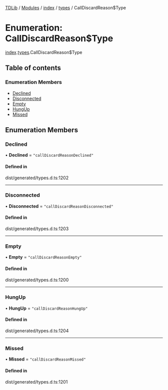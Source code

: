 [TDLib](../README.md) / [Modules](../modules.md) / [index](../modules/index.md) / [types](../modules/index.types.md) / CallDiscardReason$Type

# Enumeration: CallDiscardReason$Type

[index](../modules/index.md).[types](../modules/index.types.md).CallDiscardReason$Type

## Table of contents

### Enumeration Members

- [Declined](index.types.CallDiscardReason_Type.md#declined)
- [Disconnected](index.types.CallDiscardReason_Type.md#disconnected)
- [Empty](index.types.CallDiscardReason_Type.md#empty)
- [HungUp](index.types.CallDiscardReason_Type.md#hungup)
- [Missed](index.types.CallDiscardReason_Type.md#missed)

## Enumeration Members

### Declined

• **Declined** = ``"callDiscardReasonDeclined"``

#### Defined in

dist/generated/types.d.ts:1202

___

### Disconnected

• **Disconnected** = ``"callDiscardReasonDisconnected"``

#### Defined in

dist/generated/types.d.ts:1203

___

### Empty

• **Empty** = ``"callDiscardReasonEmpty"``

#### Defined in

dist/generated/types.d.ts:1200

___

### HungUp

• **HungUp** = ``"callDiscardReasonHungUp"``

#### Defined in

dist/generated/types.d.ts:1204

___

### Missed

• **Missed** = ``"callDiscardReasonMissed"``

#### Defined in

dist/generated/types.d.ts:1201
